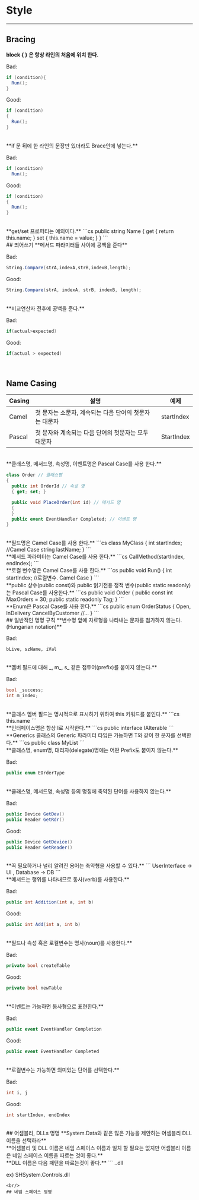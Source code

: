 # Style
---



## Bracing

**block { } 은 항상 라인의 처음에 위치 한다.**

Bad:
```cs
if (condition){
  Run();
}
```

Good:
```cs
if (condition)
{
  Run();
}
```
<br/>
**if 문 뒤에 한 라인의 문장만 있더라도 Brace안에 넣는다.**

Bad:
```cs
if (condition)
  Run();
```

Good:
```cs
if (condition)
{
  Run();
}
```
<br/>
**get/set 프로퍼티는 예외이다.**
```cs
public string Name
{
     get { return this.name; }
     set { this.name = value; }
}
```
<br/>
## 띄어쓰기
**메서드 파라미터들 사이에 공백을 준다**

Bad:
```cs
String.Compare(strA,indexA,strB,indexB,length);
```
Good:
```cs
String.Compare(strA, indexA, strB, indexB, length);
```

<br/>
**비교연산자 전후에 공백을 준다.**

Bad:
```cs
if(actual>expected)
```
Good:
```cs
if(actual > expected)
```
<br/>

## Name Casing


Casing | 설명 | 예제
------------ | ------------- | ------------
Camel | 첫 문자는 소문자, 계속되는 다음 단어의 첫문자는 대문자  | startIndex
Pascal | 첫 문자와 계속되는 다음 단어의 첫문자는 모두 대문자  | StartIndex

<br/>
**클래스명, 메서드명, 속성명, 이벤트명은 Pascal Case를 사용 한다.**

```cs
class Order // 클래스명
{
  public int OrderId // 속성 명
  { get; set; }

  public void PlaceOrder(int id) // 메서드 명
  {
  }
  public event EventHandler Completed; // 이벤트 명
}
```
<br/>
**필드명은 Camel Case를 사용 한다.**
```cs
class MyClass
{
    int startIndex;   //Camel Case
    string lastName;
}
```
<br/>
**메서드 파라미터는 Camel Case를 사용 한다.**
```cs
CallMethod(startIndex, endIndex);
```
<br/>
**로컬 변수명은 Camel Case를 사용 한다.**
```cs
public void Run()
{
    int startIndex; //로컬변수. Camel Case
}
```
<br/>
**public 상수(public const)와 public 읽기전용 정적 변수(public static readonly)는 Pascal Case를 사용한다.**
```cs
public void Order
{
    public const int MaxOrders = 30;
    public static readonly Tag;
}
```
<br/>
**Enum은 Pascal Case를 사용 한다.**
```cs
public enum OrderStatus
{
    Open,
    InDelivery
    CancelByCustomer
    //...
}
```
<br/>
## 일반적인 명명 규칙
**변수명 앞에 자료형을 나타내는 문자를 첨가하지 않는다. (Hungarian notation)**

Bad:
```
bLive, szName, iVal
```
<br/>
**멤버 필드에 대해 _, m_, s_ 같은 접두어(prefix)를 붙이지 않는다.**

Bad:
```cs
bool _success;
int m_index;
```
<br/>
**클래스 멤버 필드는 명시적으로 표시하기 위하여 this 키워드를 붙인다.**
```cs
this.name
```
<br/>
**인터페이스명은 항상 I로 시작한다.**
```cs
public interface IAlterable
```
<br/>
**Generics 클래스의 Generic 파라미터 타입은 가능하면 T와 같이 한 문자를 선택한다.**
```cs
public class MyList<T>
```
<br/>
**클래스명, enum명, 대리자(delegate)명에는 어떤 Prefix도 붙이지 않는다.**

Bad:
```cs
public enum EOrderType
```
<br/>
**클래스명, 메서드명, 속성명 등의 명칭에 축약된 단어를 사용하지 않는다.**

Bad:
```cs
public Device GetDev()
public Reader GetRdr()
```
Good:
```cs
public Device GetDevice()
public Reader GetReader()
```
<br/>
**꼭 필요하거나 널리 알려진 용어는 축약형을 사용할 수 있다.**
```
UserInterface -> UI , Database -> DB
```
<br/>
**메서드는 행위를 나타내므로 동사(verb)를 사용한다.**

Bad:
```cs
public int Addition(int a, int b)
```
Good:
```cs
public int Add(int a, int b)
```
<br/>
**필드나 속성 혹은 로컬변수는 명사(noun)를 사용한다.**

Bad:
```cs
private bool createTable
```
Good:
```cs
private bool newTable
```
<br/>
**이벤트는 가능하면 동사형으로 표현한다.**

Bad:
```cs
public event EventHandler Completion
```
Good:
```cs
public event EventHandler Completed
```
<br/>
**로컬변수는 가능하면 의미있는 단어를 선택한다.**

Bad:
```cs
int i, j
```
Good:
```cs
int startIndex, endIndex
```
<br/>
## 어셈블리, DLLs 명명
**System.Data와 같은 많은 기능을 제안하는 어셈블리 DLL 이름을 선택하라**

<br/>
**어셈블리 및 DLL 이름은 네임 스페이스 이름과 일치 할 필요는 없지만 어셈블리 이름은 네임 스페이스 이름을 따르는 것이 좋다.**

<br/>
**DLL 이름은 다음 패턴을 따르는것이 좋다.**
```
<Company>.<Component>.dll

ex) SHSystem.Controls.dll
```
<br/>
## 네임 스페이스 명명
